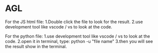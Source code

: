 # AGL

For the JS html file:
  1.Double click the file to look for the result.
  2.use development tool like vscode / vs to look at the code.
 
For the python file:
  1.use development tool like vscode / vs to look at the code.
  2.open it in terminal, type:   python -u  "file name"
  3.then you will see the result show in the terminal.
  
